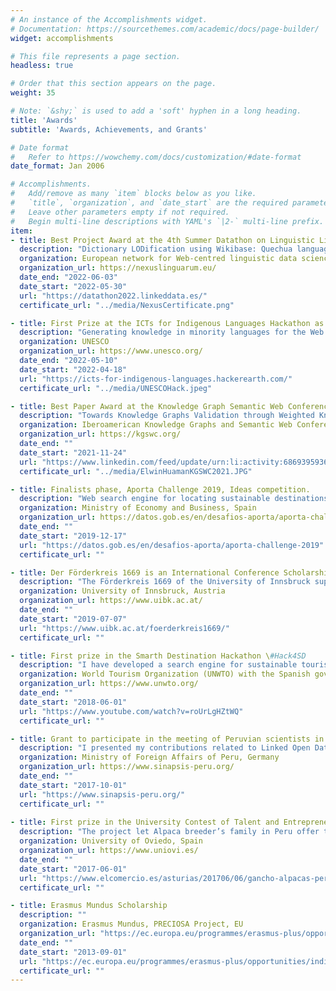 ```yaml
---
# An instance of the Accomplishments widget.
# Documentation: https://sourcethemes.com/academic/docs/page-builder/
widget: accomplishments

# This file represents a page section.
headless: true

# Order that this section appears on the page.
weight: 35

# Note: `&shy;` is used to add a 'soft' hyphen in a long heading.
title: 'Awards'
subtitle: 'Awards, Achievements, and Grants'

# Date format
#   Refer to https://wowchemy.com/docs/customization/#date-format
date_format: Jan 2006

# Accomplishments.
#   Add/remove as many `item` blocks below as you like.
#   `title`, `organization`, and `date_start` are the required parameters.
#   Leave other parameters empty if not required.
#   Begin multi-line descriptions with YAML's `|2-` multi-line prefix.
item:
- title: Best Project Award at the 4th Summer Datathon on Linguistic Linked Open Data (SDLLOD-22).
  description: "Dictionary LODification using Wikibase: Quechua language. [Read more](https://datathon2022.linkeddata.es/)."
  organization: European network for Web-centred linguistic data science
  organization_url: https://nexuslinguarum.eu/
  date_end: "2022-06-03"
  date_start: "2022-05-30"
  url: "https://datathon2022.linkeddata.es/"
  certificate_url: "../media/NexusCertificate.png"

- title: First Prize at the ICTs for Indigenous Languages Hackathon as part of the World Summit on the Information Society (WSIS 2022).
  description: "Generating knowledge in minority languages for the Web. [Read more](https://icts-for-indigenous-languages.hackerearth.com/)."
  organization: UNESCO
  organization_url: https://www.unesco.org/
  date_end: "2022-05-10"
  date_start: "2022-04-18"
  url: "https://icts-for-indigenous-languages.hackerearth.com/"
  certificate_url: "../media/UNESCOHack.jpeg"

- title: Best Paper Award at the Knowledge Graph Semantic Web Conference  (KGSWC 2021).
  description: "Towards Knowledge Graphs Validation through Weighted Knowledge Sources. [Read more](https://doi.org/10.1007/978-3-030-91305-2_4)."
  organization: Iberoamerican Knowledge Graphs and Semantic Web Conference
  organization_url: https://kgswc.org/
  date_end: ""
  date_start: "2021-11-24"
  url: "https://www.linkedin.com/feed/update/urn:li:activity:6869395936515248128/"
  certificate_url: "../media/ElwinHuamanKGSWC2021.JPG"

- title: Finalists phase, Aporta Challenge 2019, Ideas competition.
  description: "Web search engine for locating sustainable destinations. It aims to promote responsible and sustainable tourism to preserve the planet. [See more](https://www.youtube.com/watch?v=6KZ5FkUBQlc)."
  organization: Ministry of Economy and Business, Spain
  organization_url: https://datos.gob.es/en/desafios-aporta/aporta-challenge-2019
  date_end: ""
  date_start: "2019-12-17"
  url: "https://datos.gob.es/en/desafios-aporta/aporta-challenge-2019"
  certificate_url: ""

- title: Der Förderkreis 1669 is an International Conference Scholarships for Outstanding Students.
  description: "The Förderkreis 1669 of the University of Innsbruck supports excellent young researchers by funding conference participation."
  organization: University of Innsbruck, Austria
  organization_url: https://www.uibk.ac.at/
  date_end: ""
  date_start: "2019-07-07"
  url: "https://www.uibk.ac.at/foerderkreis1669/"
  certificate_url: ""

- title: First prize in the Smarth Destination Hackathon \#Hack4SD
  description: "I have developed a search engine for sustainable tourism destinations [read more](https://www.youtube.com/watch?v=roUrLgHZtWQ)"
  organization: World Tourism Organization (UNWTO) with the Spanish government
  organization_url: https://www.unwto.org/
  date_end: ""
  date_start: "2018-06-01"
  url: "https://www.youtube.com/watch?v=roUrLgHZtWQ"
  certificate_url: ""

- title: Grant to participate in the meeting of Peruvian scientists in Europe at Berlin, Germany
  description: "I presented my contributions related to Linked Open Data  to the Peruvian scientists community"
  organization: Ministry of Foreign Affairs of Peru, Germany
  organization_url: https://www.sinapsis-peru.org/
  date_end: ""
  date_start: "2017-10-01"
  url: "https://www.sinapsis-peru.org/"
  certificate_url: ""
  
- title: First prize in the University Contest of Talent and Entrepreneurship - CHAMP-U
  description: "The project let Alpaca breeder’s family in Peru offer their houses to visitors [read more](https://www.elcomercio.es/asturias/201706/06/gancho-alpacas-peruanas-20170606000443-v.html)"
  organization: University of Oviedo, Spain
  organization_url: https://www.uniovi.es/
  date_end: ""
  date_start: "2017-06-01"
  url: "https://www.elcomercio.es/asturias/201706/06/gancho-alpacas-peruanas-20170606000443-v.html"
  certificate_url: ""

- title: Erasmus Mundus Scholarship
  description: ""
  organization: Erasmus Mundus, PRECIOSA Project, EU
  organization_url: "https://ec.europa.eu/programmes/erasmus-plus/opportunities/individuals/students/erasmus-mundus-joint-masters-scholarships_en"
  date_end: ""
  date_start: "2013-09-01"
  url: "https://ec.europa.eu/programmes/erasmus-plus/opportunities/individuals/students/erasmus-mundus-joint-masters-scholarships_en"
  certificate_url: ""
---
```

